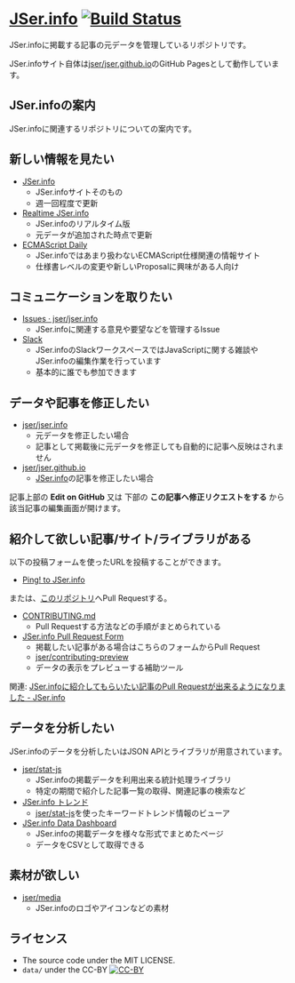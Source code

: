 # [JSer.info][] [![Build Status](https://travis-ci.org/jser/jser.info.svg?branch=gh-pages)](https://travis-ci.org/jser/jser.info)

JSer.infoに掲載する記事の元データを管理しているリポジトリです。

JSer.infoサイト自体は[jser/jser.github.io](https://github.com/jser/jser.github.io "jser/jser.github.io")のGitHub Pagesとして動作しています。

## JSer.infoの案内

JSer.infoに関連するリポジトリについての案内です。

## 新しい情報を見たい

- [JSer.info](https://jser.info/)
	- JSer.infoサイトそのもの
	- 週一回程度で更新
- [Realtime JSer.info](http://realtime.jser.info/)
	- JSer.infoのリアルタイム版
	- 元データが追加された時点で更新
- [ECMAScript Daily](https://ecmascript-daily.github.io/ "ECMAScript Daily")
	- JSer.infoではあまり扱わないECMAScript仕様関連の情報サイト
	- 仕様書レベルの変更や新しいProposalに興味がある人向け

## コミュニケーションを取りたい

- [Issues · jser/jser.info](https://github.com/jser/jser.info/issues "Issues · jser/jser.info")
	- JSer.infoに関連する意見や要望などを管理するIssue
- [Slack](https://join.slack.com/t/jserinfo/shared_invite/zt-g2shzp7o-f_tj6OaphCAFw5Qlt2Jw0A)
	- JSer.infoのSlackワークスペースではJavaScriptに関する雑談やJSer.infoの編集作業を行っています
	- 基本的に誰でも参加できます

## データや記事を修正したい

- [jser/jser.info](https://github.com/jser/jser.info "jser/jser.info")
	- 元データを修正したい場合
	- 記事として掲載後に元データを修正しても自動的に記事へ反映はされません
- [jser/jser.github.io](https://github.com/jser/jser.github.io "jser/jser.github.io")
	- [JSer.info][]の記事を修正したい場合

記事上部の **Edit on GitHub** 又は 下部の **この記事へ修正リクエストをする** から該当記事の編集画面が開けます。

## 紹介して欲しい記事/サイト/ライブラリがある

以下の投稿フォームを使ったURLを投稿することができます。

- [Ping! to JSer.info](https://jser.info/ping/ "Ping! to JSer.info")

または、[このリポジトリ](https://github.com/jser/jser.info)へPull Requestする。

- [CONTRIBUTING.md](./CONTRIBUTING.md)
	- Pull Requestする方法などの手順がまとめられている
- [JSer.info Pull Request Form](https://jser.info/contributing/ "JSer.info Pull Request Form")
	- 掲載したい記事がある場合はこちらのフォームからPull Request
	- [jser/contributing-preview](https://github.com/jser/contributing-preview "jser/contributing-preview")
	- データの表示をプレビューする補助ツール

関連: [JSer.infoに紹介してもらいたい記事のPull Requestが出来るようになりました - JSer.info](https://jser.info/post/75446735069/jser-info-pull-request/ "JSer.infoに紹介してもらいたい記事のPull Requestが出来るようになりました - JSer.info")


## データを分析したい

JSer.infoのデータを分析したいはJSON APIとライブラリが用意されています。

- [jser/stat-js](https://github.com/jser/stat-js "jser/stat-js")
	- JSer.infoの掲載データを利用出来る統計処理ライブラリ
	- 特定の期間で紹介した記事一覧の取得、関連記事の検索など
- [JSer.info トレンド](https://jser.info/trends/ "JSer.info トレンド")
	- [jser/stat-js](https://github.com/jser/stat-js "jser/stat-js")を使ったキーワードトレンド情報のビューア
- [JSer.info Data Dashboard](https://jser.info/data-dashboard/ "JSer.info Data Dashboard")
	- JSer.infoの掲載データを様々な形式でまとめたページ
	- データをCSVとして取得できる

## 素材が欲しい

- [jser/media](https://github.com/jser/media "jser/media")
	- JSer.infoのロゴやアイコンなどの素材


## ライセンス

- The source code under the MIT LICENSE.
- `data/` under the CC-BY [![CC-BY](https://i.creativecommons.org/l/by/4.0/88x31.png)](http://creativecommons.org/licenses/by/4.0/)

[JSer.info]: https://jser.info/  "JSer.info"
